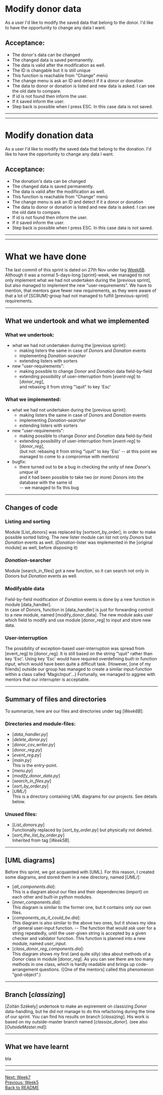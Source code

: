# Modify donor data

As a user I'd like to modify the saved data that belong to the donor.
I'd like to have the opportunity to change any data I want.

## Acceptance:

* The donor's data can be changed
* The changed data is saved permanently.
* The data is valid after the modification as well.
* The ID is changable but it is still unique
* This function is reachable from "Change" menü
* The change menu is ask an ID and detect if it a donor or donation
* The data to donor or donation is listed and new data is asked. I can see the old date to compare.
* If id is not found then inform the user.
* If it saved inform the user.
* Step back is possible when I press ESC. In this case data is not saved.

----------------------------------------------
----------------------------------------------

# Modify donation data

As a user I'd like to modify the saved data that belong to the donation.
I'd like to have the opportunity to change any data I want.

## Acceptance:

* The donation's data can be changed
* The changed data is saved permanently.
* The data is valid after the modification as well.
* This function is reachable from "Change" menü
* The change menu is ask an ID and detect if it a donor or donation
* The data to donor or donation is listed and new data is asked. I can see the old date to compare.
* If id is not found then inform the user.
* If it saved inform the user.
* Step back is possible when I press ESC. In this case data is not saved.

------------------------------------------------
------------------------------------------------

# What we have done

The last commit of this sprint is dated on 27th Nov under tag [Week6B](https://github.com/KoicsD/CharliesAngels/tree/Week6B).
Although it was a normal 5-days-long [sprint]-week, we managed to not only implement what we had not undertaken during the [previous sprint], but also managed to implement the new "user-requirements".
We have to mention, that mentors gave fewer new requirements, as they were aware of that a lot of [SCRUM]-group had not managed to fulfill [previous-sprint] requirements.

--------------------------

## What we undertook and what we implemented

### What we undertook:
* what we had not undertaken during the [previous sprint]:
  * making listers the same in case of *Donor*s and *Donation* events
  * implementing *Donation-searcher*
  * extending listers with sorters
* new "user-requirements":
  * making possible to change *Donor* and *Donation* data field-by-field
  * extending possibility of user-interruption from [*event-reg*] to [*donor_reg*],  
    and rebasing it from string "\quit" to key 'Esc'

### What we implemented:
* what we had not undertaken during the [previous sprint]:
  * making listers the same in case of *Donor*s and *Donation* events
  * implementing *Donation-searcher*
  * extending listers with sorters
* new "user-requirements":
  * making possible to change *Donor* and *Donation* data field-by-field
  * extending possibility of user-interruption from [*event-reg*] to [*donor_reg*],  
    (but not: rebasing it from string "\quit" to key 'Esc'
    -- at this point we managed to come to a compromise with mentors)
* bugfix:
  * there turned out to be a bug in checking the unity of new *Donor*'s *unique id*  
    and it had been possible to take two (or more) *Donor*s into the database with the same id  
    -- we managed to fix this bug

--------------------------

## Changes of code

### Listing and sorting
Module [List_donors] was replaced by [sortsort_by_order], in order to make possible sorted listing.
The new lister module can list not only *Donor*s but *Donation* events as well.
(*Donation*-lister was implemented in the [original module] as well, before disposing it)

### *Donation*-searcher
Module [search_in_files] got a new function, so it can search not only in *Donor*s but *Donation* events as well.

### Modifyable data
Field-by-field modification of *Donation* events is done by a new function in module [data_handler].  
In case of *Donor*s, function in [data_handler] is just for forwarding controll to a new module, named [modify_donor_data].
The new module asks user which field to modify and use module [donor_reg] to input and store new data.

### User-interruption
The possibility of exception-based user-interruption was spread from [event_reg] to [donor_reg].
It is still based on the string "\quit" rather than key 'Esc'.
Using key 'Esc' would have required overdefining built-in function *input*, which would have been quite a difficult task.
(However, [one of my friends] outside our group has managed to create a similar input-function within a class called 'MagicInput'...)
Fortunally, we managed to aggree with mentors that our interrupter is acceptable.

--------------------------

## Summary of files and directories

To summarize, here are our files and directories under tag [*Week6B*]:

### Directories and module-files:
* [*data_handler.py*]  
* [*delete_donor.py*]  
* [*donor_csv_writer.py*]  
* [*donor_reg.py*]  
* [*event_reg.py*]  
* [*main.py*]  
  This is the entry-point.  
* [*menu.py*]  
* [*modify_donor_data.py*]  
* [*search_in_files.py*] 
* [*sort_by_order.py*]  
* [*UML/*]  
  This is a directory containing UML diagrams for our projects. See details below.

### Unused files:
* [*List_donors.py*]  
  Functionally replaced by [*sort_by_order.py*] but physically not deleted.  
* [*sort_the_list_by_order.py*]  
  Inherited from tag [*Week5B*].

--------------------------

## [UML diagrams]
Before this sprint, we got acquainted with [UML]. For this reason, I created some diagrams, and stored them in a new directory, named [*UML/*]:
* [*all_components.dia*]:  
  This is a diagram about our files and their dependencies (import) on each other and built-in python modules.  
* [*inner_components.dia*]:  
  This diagram is similar to the former one, but it contains only our own files.  
* [*components_as_it_could_be.dia*]:  
  This diagram is also similar to the above two ones, but it shows my idea of general user-input function.
  -- The function that would ask user for a string repeatedly, until the user-given string is accepted by a given checker and validator function.
  This function is planned into a new module, named *user_input*.  
* [*class_donor_reg_components.dia*]:  
  This diagram shows my first (and quite silly) idea about methods of a *Donor* class in module [*donor_reg*].
  As you can see there are too many methods in one class, which is hardly readable and brings up code-arrangement questions.
  ([One of the mentors] called this phenomenon "god-object".)

--------------------------

## Branch [*classizing*]

[Zoltán Székely] undertook to make an expirement on classizing *Donor* data-handling, but he did not manage to do this refactoring during the time of our sprint.
You can find his results on branch [*classizing*].
His work is based on my outside-master branch named [*classize_donor*]. (see also [*OutsideMaster.md*])

--------------------------

## What we have learnt

bla

------------------------------------------------
------------------------------------------------

[Next: Week7](OrdersWeek7.md)  
[Previous: Week5](OrdersWeek5.md)  
[Back to README](../README.md)
